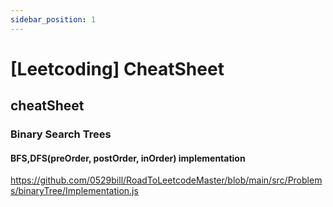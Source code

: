 ```yaml
---
sidebar_position: 1
---
```


# [Leetcoding] CheatSheet

## cheatSheet

### Binary Search Trees

#### BFS,DFS(preOrder, postOrder, inOrder) implementation

https://github.com/0529bill/RoadToLeetcodeMaster/blob/main/src/Problems/binaryTree/Implementation.js
